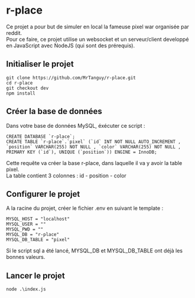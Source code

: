 # r-place

Ce projet a pour but de simuler en local la fameuse pixel war organisée par reddit. <br>
Pour ce faire, ce projet utilise un websocket et un serveur/client developpé en JavaScript avec NodeJS (qui sont des prérequis).

## Initialiser le projet 

```
git clone https://github.com/MrTanguy/r-place.git
cd r-place
git checkout dev
npm install
```

## Créer la base de données

Dans votre base de données MySQL, éxécuter ce script : 

```
CREATE DATABASE `r-place`;
CREATE TABLE `r-place`.`pixel` (`id` INT NOT NULL AUTO_INCREMENT , `position` VARCHAR(255) NOT NULL , `color` VARCHAR(255) NOT NULL , PRIMARY KEY (`id`), UNIQUE (`position`)) ENGINE = InnoDB;
```

Cette requête va créer la base r-place, dans laquelle il va y avoir la table pixel. <br>
La table contient 3 colonnes : id - position - color

## Configurer le projet 

A la racine du projet, créer le fichier .env en suivant le template : 

```
MYSQL_HOST = "localhost"
MYSQL_USER = ""
MYSQL_PWD = ""
MYSQL_DB = "r-place"
MYSQL_DB_TABLE = "pixel"
```

Si le script sql a été lancé, MYSQL_DB et MYSQL_DB_TABLE ont déjà les bonnes valeurs.

## Lancer le projet 

`node .\index.js`



